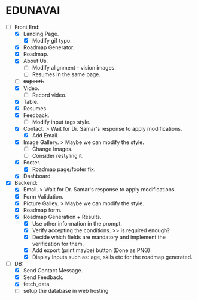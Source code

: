 # EDUNAVAI
- [ ] Front End:
  - [x] Landing Page.
    - [x] Modify gif typo.
  - [x] Roadmap Generator.
  - [x] Roadmap.
  - [x] About Us.
    - [ ] Modify alignment - vision images.
    - [ ] Resumes in the same page.
  - [ ] ~~support.~~
  - [x] Video.
    - [ ] Record video. 
  - [x] Table.
  - [x] Resumes.
  - [x] Feedback.
    - [ ] Modify input tags style.
  - [x] Contact. > Wait for Dr. Samar's response to apply modifications.
    - [x] Add Email.
  - [x] Image Gallery. > Maybe we can modify the style.
    - [ ] Change Images.
    - [ ] Consider restyling it.
  - [x] Footer.
    - [x] Roadmap page/footer fix.
  - [x] Dashboard
- [x] Backend:
  - [x] Email. > Wait for Dr. Samar's response to apply modifications.
  - [x] Form Validation.
  - [x] Picture Galley. > Maybe we can modify the style.
  - [x] Roadmap form.
  - [x] Roadmap Generation + Results.
    - [x] Use other information in the prompt.
    - [x] Verify accepting the conditions. >> is required enough?
    - [x] Decide which fields are mandatory and implement the verification for them.
    - [x] Add export (print maybe) button (Done as PNG)
    - [x] Display Inputs such as: age, skils etc for the roadmap generated.
- [ ] DB:
  - [x] Send Contact Message.
  - [x] Send Feedback.
  - [x] fetch_data
  - [ ] setup the database in web hosting
